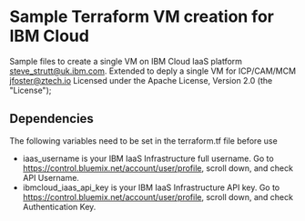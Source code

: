 
# Sample Terraform VM creation for IBM Cloud

Sample files to create a single VM on IBM Cloud IaaS platform
steve_strutt@uk.ibm.com. Extended to deply a single VM for ICP/CAM/MCM jfoster@ztech.io
Licensed under the Apache License, Version 2.0 (the "License");



## Dependencies
The following variables need to be set in the terraform.tf file before use

- iaas_username is your IBM IaaS Infrastructure full username. Go to https://control.bluemix.net/account/user/profile, scroll down, and check API Username.
- ibmcloud_iaas_api_key is your IBM IaaS Infrastructure API key. Go to https://control.bluemix.net/account/user/profile, scroll down, and check Authentication Key.


